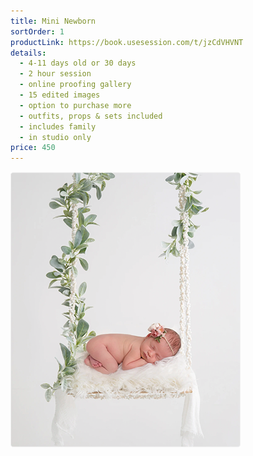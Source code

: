 ```yaml
---
title: Mini Newborn
sortOrder: 1
productLink: https://book.usesession.com/t/jzCdVHVNT
details:
  - 4-11 days old or 30 days
  - 2 hour session
  - online proofing gallery
  - 15 edited images
  - option to purchase more
  - outfits, props & sets included
  - includes family
  - in studio only
price: 450
---
```


![Mini Newborn.](../../assets/miniNewborn.png)
